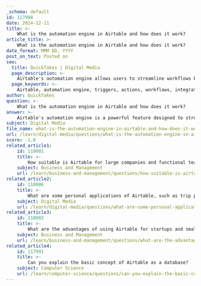 ```yaml
---
_schema: default
id: 117998
date: 2024-12-11
title: >-
    What is the automation engine in Airtable and how does it work?
article_title: >-
    What is the automation engine in Airtable and how does it work?
date_format: MMM DD, YYYY
post_on_text: Posted on
seo:
  title: QuickTakes | Digital Media
  page_description: >-
    Airtable's automation engine allows users to streamline workflows by setting up trigger-and-action sequences, enhancing productivity through automation of repetitive tasks with an accessible interface.
  page_keywords: >-
    Airtable, automation engine, triggers, actions, workflows, integration, productivity, customization, no-code, notifications, Slack, Google Calendar, user-friendly, drag-and-drop, project management
author: QuickTakes
question: >-
    What is the automation engine in Airtable and how does it work?
answer: >-
    Airtable's automation engine is a powerful feature designed to streamline workflows by allowing users to create custom trigger-and-action sequences without the need for coding. This automation functionality operates on a straightforward principle: when a specific event (the trigger) occurs, a corresponding action is executed automatically.\n\n### How Airtable Automation Works\n\n1. **Triggers**: A trigger is an event that initiates the automation. This could be various actions such as adding a new record, updating a field, or even a scheduled time. For example, you might set a trigger to activate when a new entry is added to a table.\n\n2. **Actions**: Once a trigger is activated, it leads to one or more actions. Actions can include sending notifications, updating records, or integrating with other applications like Slack or Google Calendar. Essentially, actions are the tasks that the automation performs in response to the trigger.\n\n3. **Creating Automations**: Users can easily create automations using a drag-and-drop interface. This user-friendly builder allows for quick setup of workflows, making it accessible even for those without technical expertise. The process is akin to following a recipe: you select a trigger, define the action(s), and configure any necessary conditions.\n\n4. **Integration**: Airtable automations can be connected to various external tools, enhancing their functionality. For instance, you can automate notifications to a Slack channel or create calendar events in Google Calendar based on changes in your Airtable base.\n\n5. **Efficiency and Productivity**: By automating repetitive tasks, Airtable helps teams save time and improve communication efficiency. This allows users to focus on more critical aspects of their projects rather than getting bogged down by routine tasks.\n\n6. **Customization**: Users can create specific rules that cater to their unique workflows, ensuring that the automations align with their operational needs. This flexibility is a significant advantage of using Airtable for project management and collaboration.\n\nIn summary, Airtable's automation engine is designed to enhance productivity by allowing users to automate repetitive tasks through a simple interface that connects triggers to actions, ultimately streamlining workflows and improving efficiency.
subject: Digital Media
file_name: what-is-the-automation-engine-in-airtable-and-how-does-it-work.md
url: /learn/digital-media/questions/what-is-the-automation-engine-in-airtable-and-how-does-it-work
score: -1.0
related_article1:
    id: 118001
    title: >-
        How suitable is Airtable for large companies and functional teams?
    subject: Business and Management
    url: /learn/business-and-management/questions/how-suitable-is-airtable-for-large-companies-and-functional-teams
related_article2:
    id: 118006
    title: >-
        What are some personal applications of Airtable, such as trip planning?
    subject: Digital Media
    url: /learn/digital-media/questions/what-are-some-personal-applications-of-airtable-such-as-trip-planning
related_article3:
    id: 118002
    title: >-
        What are the advantages of using Airtable for startups and small businesses?
    subject: Business and Management
    url: /learn/business-and-management/questions/what-are-the-advantages-of-using-airtable-for-startups-and-small-businesses
related_article4:
    id: 117991
    title: >-
        Can you explain the basic concept of Airtable as a database?
    subject: Computer Science
    url: /learn/computer-science/questions/can-you-explain-the-basic-concept-of-airtable-as-a-database
---
```


&nbsp;